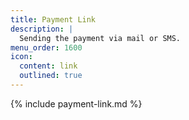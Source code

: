 ```yaml
---
title: Payment Link
description: |
  Sending the payment via mail or SMS.
menu_order: 1600
icon:
  content: link
  outlined: true
---
```


{% include payment-link.md %}
